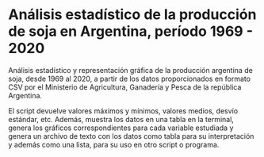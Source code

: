 # Análisis estadístico de la producción de soja en Argentina, período 1969 - 2020
Análisis estadístico y representación gráfica de la producción argentina de soja, desde 1969 al 2020, a partir de los datos proporcionados en formato CSV por el Ministerio de Agricultura, Ganadería y Pesca de la república Argentina.

El script devuelve valores máximos y mínimos, valores medios, desvío estándar, etc. 
Además, muestra los datos en una tabla en la terminal, genera los gráficos correspondientes para cada variable estudiada y genera un archivo de texto con los datos como tabla para su interpretación y además como una lista, para su uso en otro script o programa.



